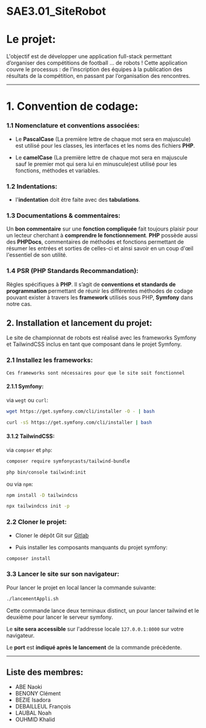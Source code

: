 # SAE3.01_SiteRobot

# Le projet:
L'objectif est de développer une application full-stack permettant
d’organiser des compétitions de football … de robots !
Cette application couvre le processus : de l’inscription des
équipes à la publication des résultats de la compétition, en
passant par l’organisation des rencontres.

<hr>

# 1. Convention de codage:

### 1.1 Nomenclature et conventions associées:
- Le **PascalCase** (La première lettre de chaque mot sera en majuscule) est utilisé pour les classes, les interfaces et les noms des fichiers **PHP**.

- Le **camelCase** (La première lettre de chaque mot sera en majuscule sauf le premier mot qui sera lui en minuscule)est utilisé pour les fonctions, méthodes et variables.

### 1.2 Indentations:
- l'**indentation** doit être faite avec des **tabulations**.

### 1.3 Documentations & commentaires:
Un **bon commentaire** sur une **fonction compliquée** fait toujours plaisir pour un lecteur cherchant à **comprendre le fonctionnement**. **PHP** possède aussi des **PHPDocs**, commentaires de méthodes et fonctions permettant de résumer les entrées et sorties de celles-ci et ainsi savoir en un coup d'œil l'essentiel de son utilité.

### 1.4 PSR (PHP Standards Recommandation):
Règles spécifiques à **PHP**. Il s’agit de **conventions et standards de programmation** permettant de réunir les différentes méthodes de codage pouvant exister à travers les **framework** utilisés sous PHP, **Symfony** dans notre cas.



## 2. Installation et lancement du projet:

Le site de championnat de robots est réalisé avec les frameworks Symfony et TailwindCSS inclus en tant que composant dans le projet Symfony.

### 2.1 Installez les frameworks:

`Ces frameworks sont nécessaires pour que le site soit fonctionnel`

#### 2.1.1 Symfony:

 via `wegt` ou `curl`:

```bash
wget https://get.symfony.com/cli/installer -O - | bash

curl -sS https://get.symfony.com/cli/installer | bash
```

#### 3.1.2 TailwindCSS:

via `compser` et `php`:

```bash
composer require symfonycasts/tailwind-bundle
```
```bash
php bin/console tailwind:init
```


ou via `npm`:

```bash
npm install -D tailwindcss
```

```bash
npx tailwindcss init -p
```

### 2.2 Cloner le projet:


- Cloner le dépôt Git sur [Gitlab](git@gitlab-ce.iut.u-bordeaux.fr:cbenony/sae3.01_siterobot.git)

- Puis installer les composants manquants du projet symfony:

```bash
composer install
```

### 3.3 Lancer le site sur son navigateur:

Pour lancer le projet en local lancer la commande suivante:

```bash
./lancementAppli.sh
```
Cette commande lance deux terminaux distinct, un pour lancer tailwind et le deuxième pour lancer le serveur symfony.

Le **site sera accessible** sur l'addresse locale `127.0.0.1:8000` sur votre navigateur.

Le **port** est **indiqué après le lancement** de la commande précèdente.

<hr>

## Liste des membres:
- ABE Naoki
- BENONY Clément
- BEZIE Isadora
- DEBAILLEUL François
- LAUBAL Noah
- OUHMID Khalid